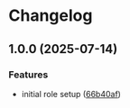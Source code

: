 # Changelog

## 1.0.0 (2025-07-14)


### Features

* initial role setup ([66b40af](https://github.com/cesargoncalves/ansible-role-init/commit/66b40affae45b4f878e84ca4b874279ba5bbef55))
